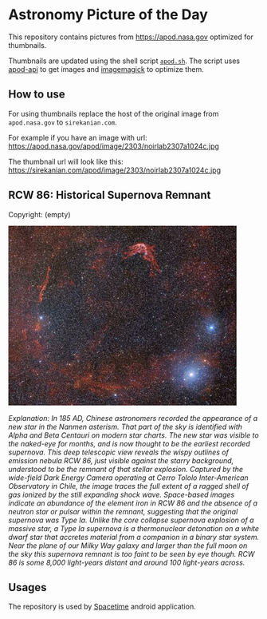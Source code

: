 # Astronomy Picture of the Day

This repository contains pictures from https://apod.nasa.gov optimized for thumbnails.

Thumbnails are updated using the shell script [`apod.sh`](apod.sh). The script
uses [apod-api](https://github.com/nasa/apod-api) to get images and [imagemagick](https://imagemagick.org) to
optimize them.

## How to use

For using thumbnails replace the host of the original image from `apod.nasa.gov` to `sirekanian.com`.

For example if you have an image with url:<br>
https://apod.nasa.gov/apod/image/2303/noirlab2307a1024c.jpg

The thumbnail url will look like this:<br>
https://sirekanian.com/apod/image/2303/noirlab2307a1024c.jpg

## RCW 86: Historical Supernova Remnant

Copyright: (empty)

[![the picture of the day][1]][2]

_Explanation: In 185 AD, Chinese astronomers recorded the appearance of a new star in the Nanmen asterism. That part of the sky is identified with Alpha and Beta Centauri on modern star charts. The new star was visible to the naked-eye for months, and is now thought to be the earliest recorded supernova. This deep telescopic view reveals the wispy outlines of emission nebula RCW 86, just visible against the starry background, understood to be the remnant of that stellar explosion. Captured by the wide-field Dark Energy Camera operating at Cerro Tololo Inter-American Observatory in Chile, the image traces the full extent of a ragged shell of gas ionized by the still expanding shock wave. Space-based images indicate an abundance of the element iron in RCW 86 and the absence of a neutron star or pulsar within the remnant, suggesting that the original supernova was Type Ia. Unlike the core collapse supernova explosion of a massive star, a Type Ia supernova is a thermonuclear detonation on a white dwarf star that accretes material from a companion in a binary star system. Near the plane of our Milky Way galaxy and larger than the full moon on the sky this supernova remnant is too faint to be seen by eye though. RCW 86 is some 8,000 light-years distant and around 100 light-years across._

## Usages

The repository is used by [Spacetime][3] android application.

[1]: image/2303/noirlab2307a1024c.jpg

[2]: https://apod.nasa.gov/apod/image/2303/noirlab2307a1024c.jpg

[3]: https://github.com/sirekanian/spacetime
